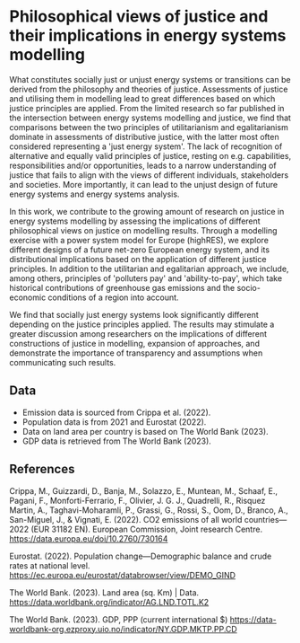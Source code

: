 # Philosophical views of justice and their implications in energy systems modelling

What constitutes socially just or unjust energy systems or transitions can be derived from the philosophy and theories of justice. Assessments of justice and utilising them in modelling lead to great differences based on which justice principles are applied. From the limited research so far published in the intersection between energy systems modelling and justice, we find that comparisons between the two principles of utilitarianism and egalitarianism dominate in assessments of distributive justice, with the latter most often considered representing a 'just energy system'. The lack of recognition of alternative and equally valid principles of justice, resting on e.g. capabilities, responsibilities and/or opportunities, leads to a narrow understanding of justice that fails to align with the views of different individuals, stakeholders and societies. More importantly, it can lead to the unjust design of future energy systems and energy systems analysis. 

In this work, we contribute to the growing amount of research on justice in energy systems modelling by assessing the implications of different philosophical views on justice on modelling results. Through a modelling exercise with a power system model for Europe (highRES), we explore different designs of a future net-zero European energy system, and its distributional implications based on the application of different justice principles. In addition to the utilitarian and egalitarian approach, we include, among others, principles of 'polluters pay' and 'ability-to-pay', which take historical contributions of greenhouse gas emissions and the socio-economic conditions of a region into account. 

We find that socially just energy systems look significantly different depending on the justice principles applied. The results may stimulate a greater discussion among researchers on the implications of different constructions of justice in modelling, expansion of approaches, and demonstrate the importance of transparency and assumptions when communicating such results.

## Data

* Emission data is sourced from Crippa et al. (2022).
* Population data is from 2021 and Eurostat (2022).
* Data on land area per country is based on The World Bank (2023).
* GDP data is retrieved from The World Bank (2023).


## References
Crippa, M., Guizzardi, D., Banja, M., Solazzo, E., Muntean, M., Schaaf, E., Pagani, F., Monforti-Ferrario, F., Olivier, J. G. J., Quadrelli, R., Risquez  Martin, A., Taghavi-Moharamli, P., Grassi, G., Rossi, S., Oom, D., Branco, A., San-Miguel, J., & Vignati, E. (2022). CO2 emissions of all world countries—2022 (EUR 31182 EN). European Commission, Joint research Centre. https://data.europa.eu/doi/10.2760/730164

Eurostat. (2022). Population change—Demographic balance and crude rates at national level. https://ec.europa.eu/eurostat/databrowser/view/DEMO_GIND

The World Bank. (2023). Land area (sq. Km) | Data. https://data.worldbank.org/indicator/AG.LND.TOTL.K2

The World Bank. (2023). GDP, PPP (current international $) https://data-worldbank-org.ezproxy.uio.no/indicator/NY.GDP.MKTP.PP.CD


